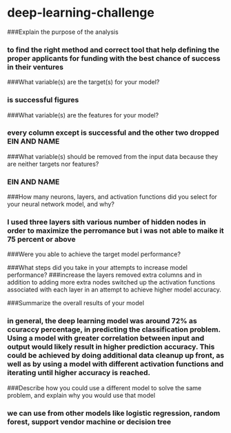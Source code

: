 # deep-learning-challenge


###Explain the purpose of the analysis 
### to find the right method and correct tool that help defining the proper applicants for funding with the best chance of success in their ventures

###What variable(s) are the target(s) for your model?
### is successful figures 

###What variable(s) are the features for your model?
### every column except is successful and the other two dropped EIN AND NAME 

###What variable(s) should be removed from the input data because they are neither targets nor features?
### EIN AND NAME 

###How many neurons, layers, and activation functions did you select for your neural network model, and why?
### I used three layers sith various number of hidden nodes in order to maximize the perromance but i was not able to maike it 75 percent or above 

###Were you able to achieve the target model performance?

###What steps did you take in your attempts to increase model performance?
###increase the layers removed extra columns and in addition to adding more extra nodes switched up the activation functions associated with each layer in an attempt to achieve higher model accuracy.

###Summarize the overall results of your model
### in general, the deep learning model was around 72% as ccuraccy percentage, in predicting the classification problem. Using a model with greater correlation between input and output would likely result in higher prediction accuracy. This could be achieved by doing additional data cleanup up front, as well as by using a model with different activation functions and iterating until higher accuracy is reached.
###Describe how you could use a different model to solve the same problem, and explain why you would use that model 
### we can use from other models like logistic regression, random forest, support vendor machine or decision tree 